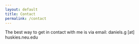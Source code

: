 ```yaml
---
layout: default
title: Contact
permalink: /contact
--- 
```


The best way to get in contact with me is via email: daniels.g [at] huskies.neu.edu
